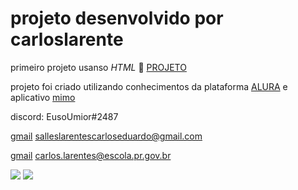# projeto desenvolvido por carloslarente
    
primeiro projeto usanso *HTML* 🎊
 [PROJETO](https://carloslarente.github.io/html1)

projeto foi criado utilizando conhecimentos da plataforma [ALURA](https://www.alura.com.br)
e aplicativo [mimo](https://mimo.org)

discord: EusoUmior#2487

[gmail](salleslarentescarloseduardo@gmail.com)   salleslarentescarloseduardo@gmail.com

[gmail](carlos.larentes@escola.pr.gov.br)    carlos.larentes@escola.pr.gov.br


![](https://media.tenor.com/4sg3zc2RXgUAAAAM/jmd-japanese-cars.gif) ![](https://media.tenor.com/oeGuhk0QjN0AAAAM/drift-anim.gif)
